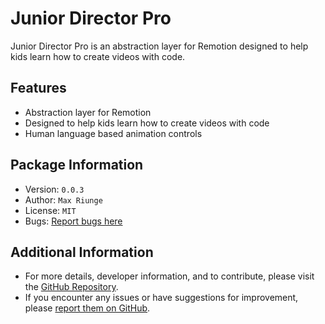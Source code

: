 # Junior Director Pro

Junior Director Pro is an abstraction layer for Remotion designed to help kids learn how to create videos with code.

## Features

- Abstraction layer for Remotion
- Designed to help kids learn how to create videos with code
- Human language based animation controls

## Package Information

- Version: `0.0.3`
- Author: `Max Riunge`
- License: `MIT`
- Bugs: [Report bugs here](https://github.com/riungemaina/junior-director-pro/issues)

## Additional Information

- For more details, developer information, and to contribute, please visit the [GitHub Repository](https://github.com/riungemaina/junior-director-pro).
- If you encounter any issues or have suggestions for improvement, please [report them on GitHub](https://github.com/riungemaina/junior-director-pro/issues).
